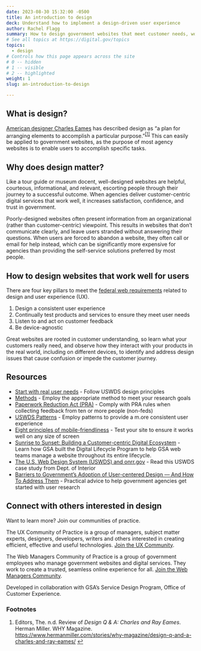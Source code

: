 ```yaml
---
date: 2023-08-30 15:32:00 -0500
title: An introduction to design
deck: Understand how to implement a design-driven user experience 
author: Rachel Flagg
summary: How to design government websites that meet customer needs, work well on any device, and follow federal web requirements.
# See all topics at https://digital.gov/topics
topics:
  - design
# Controls how this page appears across the site
# 0 -- hidden
# 1 -- visible
# 2 -- highlighted
weight: 1
slug: an-introduction-to-design

---
```


## What is design?

[American designer Charles Eames](https://www.loc.gov/exhibits/eames/bio.html) has described design as “a plan for arranging elements to accomplish a particular purpose.”<sup><a aria-describedby="footnote-label" href="#fn1" id="footnotes-ref1">[1]</a></sup> This can easily be applied to government websites, as the purpose of most agency websites is to enable users to accomplish specific tasks.

## Why does design matter?

Like a tour guide or museum docent, well-designed websites are helpful, courteous, informational, and relevant, escorting people through their journey to a successful outcome. When agencies deliver customer-centric digital services that work well, it increases satisfaction, confidence, and trust in government.

Poorly-designed websites often present information from an organizational (rather than customer-centric) viewpoint. This results in websites that don’t communicate clearly, and leave users stranded without answering their questions. When users are forced to abandon a website, they often call or email for help instead, which can be significantly more expensive for agencies than providing the self-service solutions preferred by most people.

## How to design websites that work well for users

There are four key pillars to meet the [federal web requirements](https://digital.gov/resources/checklist-of-requirements-for-federal-digital-services) related to design and user experience (UX).

1. Design a consistent user experience
2. Continually test products and services to ensure they meet user needs
3. Listen to and act on customer feedback
4. Be device-agnostic

Great websites are rooted in customer understanding, so learn what your customers really need, and observe how they interact with your products in the real world, including on different devices, to identify and address design issues that cause confusion or impede the customer journey.

## Resources

* [Start with real user needs](https://designsystem.digital.gov/design-principles/#start-with-real-user-needs-2) - Follow USWDS design principles
* [Methods](https://methods.18f.gov/) - Employ the appropriate method to meet your research goals
* [Paperwork Reduction Act (PRA)](https://pra.digital.gov) - Comply with PRA rules when collecting feedback from ten or more people (non-feds)
* [USWDS Patterns](https://designsystem.digital.gov/patterns/) - Employ patterns to provide a m.ore consistent user experience
* [Eight principles of mobile-friendliness](https://digital.gov/guides/mobile-principles) - Test your site to ensure it works well on any size of screen
* [Sunrise to Sunset: Building a Customer-centric Digital Ecosystem](https://digital.gov/2022/10/14/sunrise-to-sunset-building-a-customer-centric-digital-ecosystem/) - Learn how GSA built the Digital Lifecycle Program to help GSA web teams manage a website throughout its entire lifecycle.
* [The U.S. Web Design System (USWDS) and onrr.gov](https://blog-nrrd.doi.gov/USWDS/) - Read this USWDS case study from Dept. of Interior
* [Barriers to Government’s Adoption of User-centered Design — And How To Address Them](https://18f.gsa.gov/2019/11/07/barriers-to-governments-adoption-of-user-centered-design-and-how-to-address-them) - Practical advice to help government agencies get started with user research

## Connect with others interested in design

Want to learn more? Join our communities of practice.

The UX Community of Practice is a group of managers, subject matter experts, designers, developers, writers and others interested in creating efficient, effective and useful technologies. [Join the UX Community](https://digital.gov/communities/user-experience/).

The Web Managers Community of Practice is a group of government employees who manage government websites and digital services. They work to create a trusted, seamless online experience for all. [Join the Web Managers Community](https://digital.gov/communities/web-content-managers/).

Developed in collaboration with GSA’s Service Design Program, Office of Customer Experience.

<div class="dg-footnote">
<h3 id="footnote-label">Footnotes</h3>
<ol>
<li id="fn1">Editors, The. n.d. Review of <em>Design Q & A: Charles and Ray Eames</em>. Herman Miller. WHY Magazine. <a href="https://www.hermanmiller.com/stories/why-magazine/design-q-and-a-charles-and-ray-eames/"> https://www.hermanmiller.com/stories/why-magazine/design-q-and-a-charles-and-ray-eames/</a> <a href="#footnotes-ref1" aria-label="Back to content">↩</a></li>
</ol>
</div>
